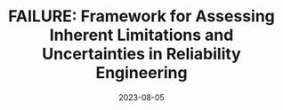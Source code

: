 ---
title: "FAILURE: Framework for Assessing Inherent Limitations and Uncertainties in Reliability Engineering"
logo: "FAILURE.png"
description: "This is an easy-to-use software for simulating the propagation of uncertainties in a plane stress problem with material property and load variations. It helps engineers and researchers assess the reliability of structural components under uncertain conditions by leveraging probabilistic modeling techniques."
date: 2023-08-05
website: "https://americocunhajr.github.io/FAILURE"
github: "https://github.com/americocunhajr/FAILURE"
docs: 
download: "https://github.com/americocunhajr/FAILURE/zipball/main"
layout: none
collection: software
---